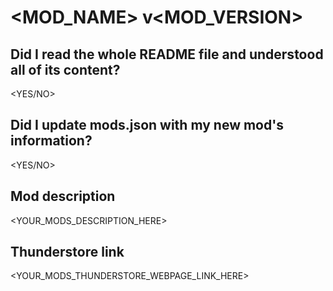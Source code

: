 # <MOD_NAME> v<MOD_VERSION>

## Did I read the whole README file and understood all of its content?
<YES/NO>

## Did I update mods.json with my new mod's information?
<YES/NO>

## Mod description
<YOUR_MODS_DESCRIPTION_HERE>

## Thunderstore link
<YOUR_MODS_THUNDERSTORE_WEBPAGE_LINK_HERE>
